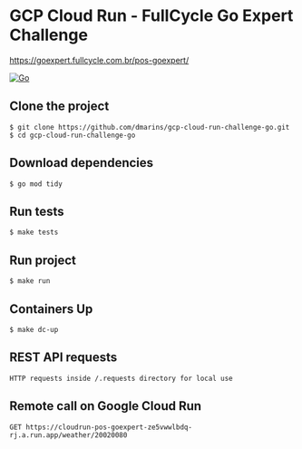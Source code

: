 # GCP Cloud Run - FullCycle Go Expert Challenge

https://goexpert.fullcycle.com.br/pos-goexpert/

[![Go](https://img.shields.io/badge/go-1.22.4-informational?logo=go)](https://go.dev)

## Clone the project

```
$ git clone https://github.com/dmarins/gcp-cloud-run-challenge-go.git
$ cd gcp-cloud-run-challenge-go
```

## Download dependencies

```
$ go mod tidy
```

## Run tests

```
$ make tests
```

## Run project

```
$ make run
```

## Containers Up

```
$ make dc-up
```

## REST API requests
```
HTTP requests inside /.requests directory for local use
```

## Remote call on Google Cloud Run
```
GET https://cloudrun-pos-goexpert-ze5vwwlbdq-rj.a.run.app/weather/20020080
```